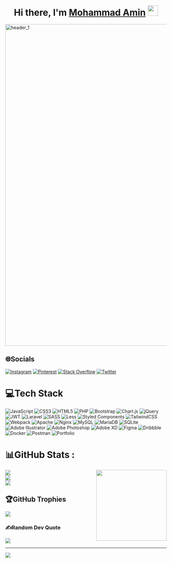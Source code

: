 <h1 align="center">Hi there, I'm <a href="" target="_blank">Mohammad Amin</a>
<img src="https://user-images.githubusercontent.com/51942680/187899481-23dc5131-4f8c-4bc9-9e81-f19fc995f08c.gif" height="32" /></h1>


<img width="1000" alt="header_1" src="https://user-images.githubusercontent.com/51942680/187898594-e7a62737-b8d7-4d1b-8480-537fcd2e5f8b.png">





## 🌐Socials
[![Instagram](https://img.shields.io/badge/Instagram-%23E4405F.svg?logo=Instagram&logoColor=white)](https://instagram.com/mr_basirnia) [![Pinterest](https://img.shields.io/badge/Pinterest-%23E60023.svg?logo=Pinterest&logoColor=white)](https://pinterest.com/mr_basirnia) [![Stack Overflow](https://img.shields.io/badge/-Stackoverflow-FE7A16?logo=stack-overflow&logoColor=white)](https://stackoverflow.com/users/17412584) [![Twitter](https://img.shields.io/badge/Twitter-%231DA1F2.svg?logo=Twitter&logoColor=white)](https://twitter.com/mr_basirnia) 

# 💻Tech Stack
![JavaScript](https://img.shields.io/badge/javascript-%23323330.svg?style=for-the-badge&logo=javascript&logoColor=%23F7DF1E) ![CSS3](https://img.shields.io/badge/css3-%231572B6.svg?style=for-the-badge&logo=css3&logoColor=white) ![HTML5](https://img.shields.io/badge/html5-%23E34F26.svg?style=for-the-badge&logo=html5&logoColor=white) ![PHP](https://img.shields.io/badge/php-%23777BB4.svg?style=for-the-badge&logo=php&logoColor=white) ![Bootstrap](https://img.shields.io/badge/bootstrap-%23563D7C.svg?style=for-the-badge&logo=bootstrap&logoColor=white) ![Chart.js](https://img.shields.io/badge/chart.js-F5788D.svg?style=for-the-badge&logo=chart.js&logoColor=white) ![jQuery](https://img.shields.io/badge/jquery-%230769AD.svg?style=for-the-badge&logo=jquery&logoColor=white) ![JWT](https://img.shields.io/badge/JWT-black?style=for-the-badge&logo=JSON%20web%20tokens) ![Laravel](https://img.shields.io/badge/laravel-%23FF2D20.svg?style=for-the-badge&logo=laravel&logoColor=white) ![SASS](https://img.shields.io/badge/SASS-hotpink.svg?style=for-the-badge&logo=SASS&logoColor=white) ![Less](https://img.shields.io/badge/less-2B4C80?style=for-the-badge&logo=less&logoColor=white) ![Styled Components](https://img.shields.io/badge/styled--components-DB7093?style=for-the-badge&logo=styled-components&logoColor=white) ![TailwindCSS](https://img.shields.io/badge/tailwindcss-%2338B2AC.svg?style=for-the-badge&logo=tailwind-css&logoColor=white) ![Webpack](https://img.shields.io/badge/webpack-%238DD6F9.svg?style=for-the-badge&logo=webpack&logoColor=black) ![Apache](https://img.shields.io/badge/apache-%23D42029.svg?style=for-the-badge&logo=apache&logoColor=white) ![Nginx](https://img.shields.io/badge/nginx-%23009639.svg?style=for-the-badge&logo=nginx&logoColor=white) ![MySQL](https://img.shields.io/badge/mysql-%2300f.svg?style=for-the-badge&logo=mysql&logoColor=white) ![MariaDB](https://img.shields.io/badge/MariaDB-003545?style=for-the-badge&logo=mariadb&logoColor=white) ![SQLite](https://img.shields.io/badge/sqlite-%2307405e.svg?style=for-the-badge&logo=sqlite&logoColor=white) ![Adobe Illustrator](https://img.shields.io/badge/adobeillustrator-%23FF9A00.svg?style=for-the-badge&logo=adobeillustrator&logoColor=white) ![Adobe Photoshop](https://img.shields.io/badge/adobephotoshop-%2331A8FF.svg?style=for-the-badge&logo=adobephotoshop&logoColor=white) ![Adobe XD](https://img.shields.io/badge/Adobe%20XD-470137?style=for-the-badge&logo=Adobe%20XD&logoColor=#FF61F6) 	![Figma](https://img.shields.io/badge/figma-%23F24E1E.svg?style=for-the-badge&logo=figma&logoColor=white) ![Dribbble](https://img.shields.io/badge/Dribbble-EA4C89?style=for-the-badge&logo=dribbble&logoColor=white) ![Docker](https://img.shields.io/badge/docker-%230db7ed.svg?style=for-the-badge&logo=docker&logoColor=white) ![Postman](https://img.shields.io/badge/Postman-FF6C37?style=for-the-badge&logo=postman&logoColor=white) ![Portfolio](https://img.shields.io/badge/Portfolio-%23000000.svg?style=for-the-badge&logo=firefox&logoColor=#FF7139)
# 📊GitHub Stats :

<img align='right' src="https://media.giphy.com/media/M9gbBd9nbDrOTu1Mqx/giphy.gif" width="220">

![](https://github-readme-stats.vercel.app/api?username=Mr-Basirnia&theme=react&hide_border=false&include_all_commits=false&count_private=true)<br/>
![](https://github-readme-streak-stats.herokuapp.com/?user=Mr-Basirnia&theme=react&hide_border=false)<br/>
![](https://github-readme-stats.vercel.app/api/top-langs/?username=Mr-Basirnia&theme=react&hide_border=false&include_all_commits=false&count_private=true&layout=compact)

## 🏆GitHub Trophies

![](https://github-profile-trophy.vercel.app/?username=Mr-Basirnia&theme=radical&no-frame=false&no-bg=false&margin-w=4)

### ✍️Random Dev Quote
![](https://quotes-github-readme.vercel.app/api?type=horizontal&theme=radical)

---
![](https://komarev.com/ghpvc/?username=Mr-Basirnia&label=Visitors+Count&color=brightgreen)
